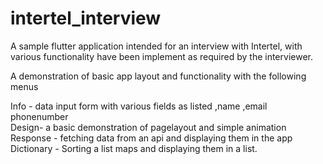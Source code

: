 # intertel_interview

A sample flutter application intended for an interview with Intertel,
with various functionality have been implement as required by the interviewer.

A demonstration of basic app layout and functionality with the following menus<br />

Info - data input form with various fields as listed ,name ,email phonenumber<br />
Design- a basic demonstration of pagelayout and simple animation<br />
Response - fetching data from an api and displaying them in the app<br />
Dictionary - Sorting a list maps and displaying them in a list.




